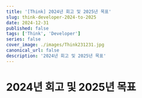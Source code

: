 ```yaml
---
title: '[Think] 2024년 회고 및 2025년 목표'
slug: think-developer-2024-to-2025
date: 2024-12-31
published: false
tags: ['Think', 'Developer']
series: false
cover_image: ./images/Think231231.jpg
canonical_url: false
description: '2024년 회고 및 2025년 목표'
---
```


# 2024년 회고 및 2025년 목표

